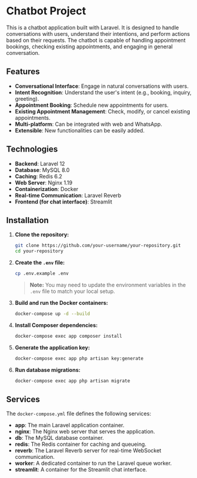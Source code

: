 # Chatbot Project

This is a chatbot application built with Laravel. It is designed to handle conversations with users, understand their intentions, and perform actions based on their requests. The chatbot is capable of handling appointment bookings, checking existing appointments, and engaging in general conversation.

## Features

- **Conversational Interface**: Engage in natural conversations with users.
- **Intent Recognition**: Understand the user's intent (e.g., booking, inquiry, greeting).
- **Appointment Booking**: Schedule new appointments for users.
- **Existing Appointment Management**: Check, modify, or cancel existing appointments.
- **Multi-platform**: Can be integrated with web and WhatsApp.
- **Extensible**: New functionalities can be easily added.

## Technologies

- **Backend**: Laravel 12
- **Database**: MySQL 8.0
- **Caching**: Redis 6.2
- **Web Server**: Nginx 1.19
- **Containerization**: Docker
- **Real-time Communication**: Laravel Reverb
- **Frontend (for chat interface)**: Streamlit

## Installation

1. **Clone the repository:**
   ```sh
   git clone https://github.com/your-username/your-repository.git
   cd your-repository
   ```

2. **Create the `.env` file:**
   ```sh
   cp .env.example .env
   ```
   > **Note:** You may need to update the environment variables in the `.env` file to match your local setup.

3. **Build and run the Docker containers:**
   ```sh
   docker-compose up -d --build
   ```

4. **Install Composer dependencies:**
   ```sh
   docker-compose exec app composer install
   ```

5. **Generate the application key:**
   ```sh
   docker-compose exec app php artisan key:generate
   ```

6. **Run database migrations:**
   ```sh
   docker-compose exec app php artisan migrate
   ```

## Services

The `docker-compose.yml` file defines the following services:

- **app**: The main Laravel application container.
- **nginx**: The Nginx web server that serves the application.
- **db**: The MySQL database container.
- **redis**: The Redis container for caching and queueing.
- **reverb**: The Laravel Reverb server for real-time WebSocket communication.
- **worker**: A dedicated container to run the Laravel queue worker.
- **streamlit**: A container for the Streamlit chat interface.
